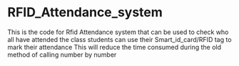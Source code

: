 # RFID_Attendance_system
This is the code for Rfid Attendance system that can be used to check who all have attended the class 
students can use their Smart_id_card/RFID tag to mark their attendance 
This will reduce the time consumed during the old method of calling number by number
